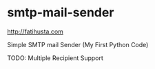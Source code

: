 # smtp-mail-sender
http://fatihusta.com

Simple SMTP mail Sender (My First Python Code)

TODO: Multiple Recipient Support

